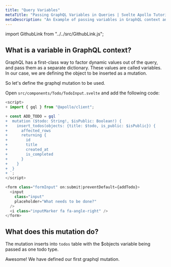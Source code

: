 ```yaml
---
title: "Query Variables"
metaTitle: "Passing GraphQL Variables in Queries | Svelte Apollo Tutorial"
metaDescription: "An Example of passing variables in GraphQL context and usage of Apollo GraphQL Mutation variables in Svelte app."
---
```


import GithubLink from "../../src/GithubLink.js";

## What is a variable in GraphQL context?

GraphQL has a first-class way to factor dynamic values out of the query, and pass them as a separate dictionary. These values are called variables. In our case, we are defining the object to be inserted as a mutation.

So let's define the graphql mutation to be used.

Open `src/components/Todo/TodoInput.svelte` and add the following code:

<GithubLink link="https://github.com/hasura/learn-graphql/blob/master/tutorials/frontend/svelte-apollo/app-final/src/components/Todo/TodoInput.svelte" text="src/components/Todo/TodoInput.svelte" />

```javascript
<script>
+ import { gql } from "@apollo/client";

+ const ADD_TODO = gql `
+  mutation ($todo: String!, $isPublic: Boolean!) {
+    insert_todos(objects: {title: $todo, is_public: $isPublic}) {
+      affected_rows
+      returning {
+        id
+        title
+        created_at
+        is_completed
+      }
+    }
+  }
+ `;
</script>

<form class="formInput" on:submit|preventDefault={addTodo}>
  <input
    class="input"
    placeholder="What needs to be done?"
  />
  <i class="inputMarker fa fa-angle-right" />
</form>
```

## What does this mutation do?

The mutation inserts into `todos` table with the $objects variable being passed as one todo type.

Awesome! We have defined our first graphql mutation.
